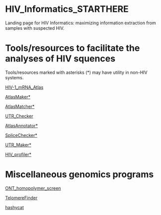 # HIV_Informatics_STARTHERE
Landing page for HIV Informatics: maximizing information extraction from samples with suspected HIV.

# Tools/resources to facilitate the analyses of HIV squences

Tools/resources marked with asterisks (*) may have utility in non-HIV systems.

[HIV-1_mRNA_Atlas](https://github.com/GenerGener/HIV-1_mRNA_Atlas)

[AtlasMaker*](https://github.com/GenerGener/AtlasMaker)

[AtlasMatcher*](https://github.com/GenerGener/AtlasMatcher)

[UTR_Checker](https://github.com/GenerGener/UTR_Checker)

[AtlasAnnotator*](https://github.com/GenerGener/AtlasAnnotator)

[SpliceChecker*](https://github.com/GenerGener/SpliceChecker)

[UTR_Maker*](https://github.com/GenerGener/UTR_Maker)

[HIV_profiler*](https://github.com/GenerGener/HIV_profiler)

# Miscellaneous genomics programs
[ONT_homopolymer_screen](https://github.com/GenerGener/ONT_homopolymer_screen)

[TelomereFinder](https://github.com/GenerGener/TelomereFinder)

[hashycat](https://github.com/GenerGener/hashycat)
